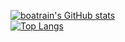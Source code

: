 [![boatrain's GitHub stats](https://github-readme-stats.vercel.app/api?username=boatrainlsz&count_private=true)](https://github.com/boatrainlsz/github-readme-stats)<br>
[![Top Langs](https://github-readme-stats.vercel.app/api/top-langs/?username=boatrainlsz)](https://github.com/boatrainlsz/github-readme-stats)
